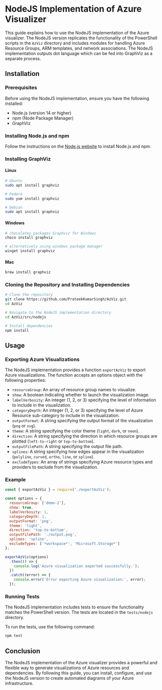 # NodeJS Implementation of Azure Visualizer

This guide explains how to use the NodeJS implementation of the Azure visualizer. The NodeJS version replicates the functionality of the PowerShell scripts in the `AzViz` directory and includes modules for handling Azure Resource Groups, ARM templates, and network associations. The NodeJS implementation outputs dot language which can be fed into GraphViz as a separate process.

## Installation

### Prerequisites

Before using the NodeJS implementation, ensure you have the following installed:

- Node.js (version 14 or higher)
- npm (Node Package Manager)
- GraphViz

### Installing Node.js and npm

Follow the instructions on the [Node.js website](https://nodejs.org/) to install Node.js and npm.

### Installing GraphViz

#### Linux

```bash
# Ubuntu
sudo apt install graphviz

# Fedora
sudo yum install graphviz

# Debian
sudo apt install graphviz
```

#### Windows

```bash
# chocolatey packages Graphviz for Windows
choco install graphviz

# alternatively using windows package manager
winget install graphviz
```

#### Mac

```bash
brew install graphviz
```

### Cloning the Repository and Installing Dependencies

```bash
# Clone the repository
git clone https://github.com/PrateekKumarSingh/AzViz.git
cd AzViz

# Navigate to the NodeJS implementation directory
cd AzViz/src/nodejs

# Install dependencies
npm install
```

## Usage

### Exporting Azure Visualizations

The NodeJS implementation provides a function `exportAzViz` to export Azure visualizations. The function accepts an options object with the following properties:

- `resourceGroup`: An array of resource group names to visualize.
- `show`: A boolean indicating whether to launch the visualization image.
- `labelVerbosity`: An integer (1, 2, or 3) specifying the level of information to include in the visualization.
- `categoryDepth`: An integer (1, 2, or 3) specifying the level of Azure Resource sub-category to include in the visualization.
- `outputFormat`: A string specifying the output format of the visualization (`png` or `svg`).
- `theme`: A string specifying the color theme (`light`, `dark`, or `neon`).
- `direction`: A string specifying the direction in which resource groups are plotted (`left-to-right` or `top-to-bottom`).
- `outputFilePath`: A string specifying the output file path.
- `splines`: A string specifying how edges appear in the visualization (`polyline`, `curved`, `ortho`, `line`, or `spline`).
- `excludeTypes`: An array of strings specifying Azure resource types and providers to exclude from the visualization.

### Example

```javascript
const { exportAzViz } = require('./exportAzViz');

const options = {
  resourceGroup: ['demo-2'],
  show: true,
  labelVerbosity: 1,
  categoryDepth: 1,
  outputFormat: 'png',
  theme: 'light',
  direction: 'top-to-bottom',
  outputFilePath: './output.png',
  splines: 'spline',
  excludeTypes: ['*workspace*', 'Microsoft.Storage*']
};

exportAzViz(options)
  .then(() => {
    console.log('Azure visualization exported successfully.');
  })
  .catch((error) => {
    console.error('Error exporting Azure visualization:', error);
  });
```

### Running Tests

The NodeJS implementation includes tests to ensure the functionality matches the PowerShell version. The tests are located in the `tests/nodejs` directory.

To run the tests, use the following command:

```bash
npm test
```

## Conclusion

The NodeJS implementation of the Azure visualizer provides a powerful and flexible way to generate visualizations of Azure resources and dependencies. By following this guide, you can install, configure, and use the NodeJS version to create automated diagrams of your Azure infrastructure.
